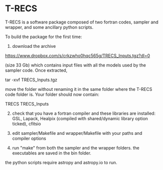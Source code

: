 # T-RECS

T-RECS is a software package composed of two fortran codes, sampler and wrapper, and some ancillary python scripts. 

To build the package for the first time:

1) download the archive 

https://www.dropbox.com/s/crkzwho0hqc565g/TRECS_Inputs.tgz?dl=0

(size 33 Gb)
which contains input files with all the models used by the sampler code. Once extracted, 

tar -xvf TRECS_Inputs.tgz

move the folder without renaming it in the same folder where the T-RECS code folder is. Your folder should now contain: 

TRECS  TRECS_Inputs

2) check that you have a fortran compiler and these libraries are installed: GSL, Lapack, Healpix (compiled with shared/dynamic library option ticked), cfitsio

3) edit  sampler/Makefile and  wrapper/Makefile with your paths and compiler options

4) run "make" from both the sampler and the wrapper folders. the executables are saved in the bin folder. 


the python scripts require astropy and astropy.io to run. 
